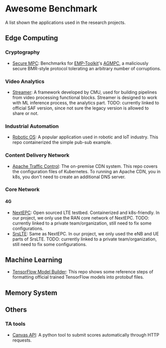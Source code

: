 # Awesome Benchmark

A list shown the applications used in the research projects.

## Edge Computing

### Cryptography

- [Secure MPC](https://github.gatech.edu/kernel-benchmark-suite/securempc-benchmark): Benchmarks for [EMP-Toolkit](https://github.com/emp-toolkit/emp-tool)'s [AGMPC](https://github.com/emp-toolkit/emp-agmpc), a maliciously secure BMR-style protocol tolerating an arbitrary number of corruptions.

### Video Analytics

- [Streamer](https://github.gatech.edu/kernel-benchmark-suite/streamer): A framework developed by CMU, used for building pipelines from video processing functional blocks. Streamer is designed to work with ML inference process, the analytics part.
TODO: currently linked to official SAF version, since not sure the legacy version is allowed to share or not.

### Industrial Automation

- [Robotic OS](https://github.gatech.edu/kernel-benchmark-suite/ros): A popular application used in robotic and IoT industry. 
This repo containerized the simple pub-sub example.

### Content Delivery Network

- [Apache Traffic Control](https://github.gatech.edu/kernel-benchmark-suite/trafficcontrol): The on-premise CDN system. This repo covers the configuration files of Kubernetes. To running an Apache CDN, you in k8s, you don't need to create an additional DNS server.

### Core Network

#### 4G

- [NextEPC](https://github.gatech.edu/kernel-benchmark-suite/nextepc): Open sourced LTE testbed. Containerized and k8s-friendly. 
In our project, we only use the RAN core network of NextEPC.
TODO: currently linked to a private team/organization, still need to fix some configurations.
- [SrsLTE](https://github.gatech.edu/kernel-benchmark-suite/srslte): Same as NextEPC. In our project, we only used the eNB and UE parts of SrsLTE.
TODO: currently linked to a private team/organization, still need to fix some configurations.

## Machine Learning

- [TensorFlow Model Builder](https://github.com/carol-hsu/tensorflow_model_builder): This repo shows some reference steps of formatting official trained TensorFlow models into protobuf files.


## Memory System

## Others

### TA tools

- [Canvas API](https://github.com/carol-hsu/canvas_submission_api): A python tool to submit scores automatically through HTTP requests.
